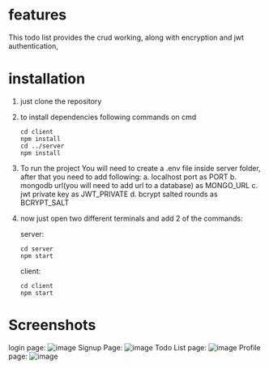 # features
This todo list provides the crud working, along with encryption and jwt authentication,
# installation
1. just clone the repository
2. to install dependencies following commands on cmd
   ```
   cd client
   npm install
   cd ../server
   npm install
   ```
3. To run the project You will need to create a .env file inside server folder, after that you need to add following: 
a. localhost port as PORT
b. mongodb url(you will need to add url to a database) as MONGO_URL
c. jwt private key as JWT_PRIVATE
d. bcrypt salted rounds as BCRYPT_SALT
4. now just open two different terminals and add 2 of the commands: 

   server: 
   ```
   cd server
   npm start
   ```
   client: 
   ```
   cd client
   npm start
   ```

# Screenshots
login page: 
![image](https://github.com/user-attachments/assets/d33d38f6-9fdb-40a8-9bdb-38d3b408b8c7)
Signup Page: 
![image](https://github.com/user-attachments/assets/ed6820db-9d98-4de5-ad4a-c340bd2a2bc7)
Todo List page: 
![image](https://github.com/user-attachments/assets/a6f542f6-d2e4-441e-a78a-87cf420a4cb6)
Profile page:
![image](https://github.com/user-attachments/assets/97855967-7771-47f7-b7c7-37361e1526ce)



